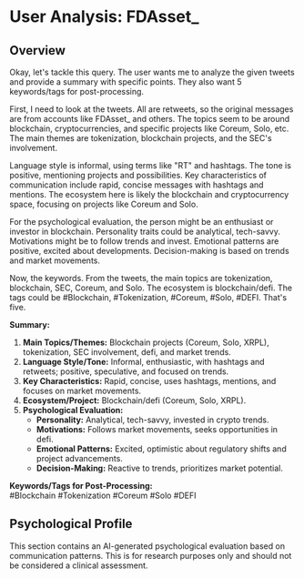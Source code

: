 # User Analysis: FDAsset_

## Overview

<think>
Okay, let's tackle this query. The user wants me to analyze the given tweets and provide a summary with specific points. They also want 5 keywords/tags for post-processing.

First, I need to look at the tweets. All are retweets, so the original messages are from accounts like FDAsset_ and others. The topics seem to be around blockchain, cryptocurrencies, and specific projects like Coreum, Solo, etc. The main themes are tokenization, blockchain projects, and the SEC's involvement.

Language style is informal, using terms like "RT" and hashtags. The tone is positive, mentioning projects and possibilities. Key characteristics of communication include rapid, concise messages with hashtags and mentions. The ecosystem here is likely the blockchain and cryptocurrency space, focusing on projects like Coreum and Solo.

For the psychological evaluation, the person might be an enthusiast or investor in blockchain. Personality traits could be analytical, tech-savvy. Motivations might be to follow trends and invest. Emotional patterns are positive, excited about developments. Decision-making is based on trends and market movements.

Now, the keywords. From the tweets, the main topics are tokenization, blockchain, SEC, Coreum, and Solo. The ecosystem is blockchain/defi. The tags could be #Blockchain, #Tokenization, #Coreum, #Solo, #DEFI. That's five.
</think>

**Summary:**  
1. **Main Topics/Themes:** Blockchain projects (Coreum, Solo, XRPL), tokenization, SEC involvement, defi, and market trends.  
2. **Language Style/Tone:** Informal, enthusiastic, with hashtags and retweets; positive, speculative, and focused on trends.  
3. **Key Characteristics:** Rapid, concise, uses hashtags, mentions, and focuses on market movements.  
4. **Ecosystem/Project:** Blockchain/defi (Coreum, Solo, XRPL).  
5. **Psychological Evaluation:**  
   - **Personality:** Analytical, tech-savvy, invested in crypto trends.  
   - **Motivations:** Follows market movements, seeks opportunities in defi.  
   - **Emotional Patterns:** Excited, optimistic about regulatory shifts and project advancements.  
   - **Decision-Making:** Reactive to trends, prioritizes market potential.  

**Keywords/Tags for Post-Processing:**  
#Blockchain #Tokenization #Coreum #Solo #DEFI

## Psychological Profile

This section contains an AI-generated psychological evaluation based on communication patterns. This is for research purposes only and should not be considered a clinical assessment.